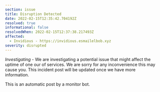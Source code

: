 ```yaml
---
section: issue
title: Disruption Detected
date: 2022-02-15T12:35:42.704192Z
resolved: true
informational: false
resolvedWhen: 2022-02-15T12:37:38.217493Z
affected:
  - Invidious - https://invidious.esmailelbob.xyz
severity: disrupted
---
```

*Investigating* - We are investigating a potential issue that might affect the uptime of one our of services. We are sorry for any inconvenience this may cause you. This incident post will be updated once we have more information.

This is an automatic post by a monitor bot.
        